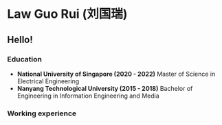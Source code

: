 # Law Guo Rui (刘国瑞)

## Hello!

### Education
- **National University of Singapore (2020 - 2022)**
Master of Science in Electrical Engineering
- **Nanyang Technological University (2015 - 2018)**
Bachelor of Engineering in Information Engineering and Media

### Working experience
